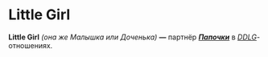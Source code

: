 # Little Girl

**Little Girl** _(она же Малышка или Доченька)_ **—** партнёр [_**Папочки**_](daddy-dom.md) в [_DDLG_](../terminology/ddlg.md)-отношениях.
